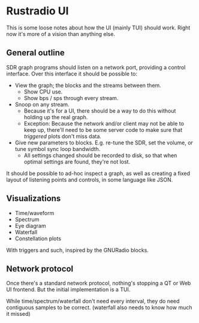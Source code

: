 # Rustradio UI

This is some loose notes about how the UI (mainly TUI) should work. Right now
it's more of a vision than anything else.

## General outline

SDR graph programs should listen on a network port, providing a control
interface. Over this interface it should be possible to:
* View the graph; the blocks and the streams between them.
  * Show CPU use.
  * Show bps / sps through every stream.
* Snoop on any stream.
  * Because it's for a UI, there should be a way to do this without holding up
    the real graph.
  * Exception: Because the network and/or client may not be able to keep up,
    there'll need to be some server code to make sure that *triggered* plots
    don't miss data.
* Give new parameters to blocks. E.g. re-tune the SDR, set the volume, or tune
  symbol sync loop bandwidth.
  * All settings changed should be recorded to disk, so that when optimal
    settings are found, they're not lost.

It should be possible to ad-hoc inspect a graph, as well as creating a fixed
layout of listening points and controls, in some language like JSON.

## Visualizations

* Time/waveform
* Spectrum
* Eye diagram
* Waterfall
* Constellation plots

With triggers and such, inspired by the GNURadio blocks.

## Network protocol

Once there's a standard network protocol, nothing's stopping a QT or Web UI
frontend. But the initial implementation is a TUI.

While time/spectrum/waterfall don't need every interval, they do need contiguous
samples to be correct. (waterfall also needs to know how much it missed)
